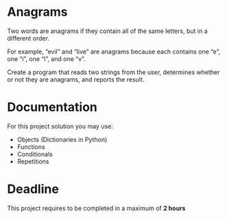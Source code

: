 # Anagrams

Two words are anagrams if they contain all of the same letters, but in a different order. 

For example, “evil” and “live” are anagrams because each contains one “e”, one “i”, one “l”, and one “v”. 

Create a program that reads two strings from the user,
determines whether or not they are anagrams, and reports the result.
 	 	 	 			 
# Documentation

For this project solution you may use:

- Objects (Dictionaries in Python)
- Functions
- Conditionals
- Repetitions

# Deadline

This project requires to be completed in a maximum of **2 hours**
